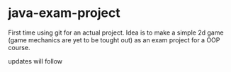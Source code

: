 # java-exam-project
First time using git for an actual project. 
Idea is to make a simple 2d game (game mechanics are yet to be tought out) as an exam project for a OOP course.

updates will follow
